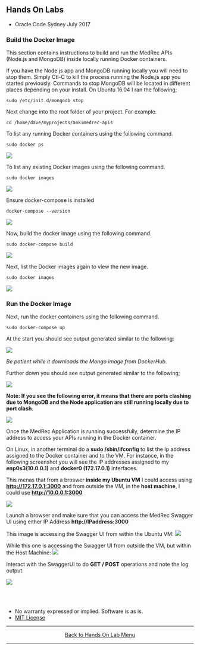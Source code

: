 ## Hands On Labs

- Oracle Code Sydney July 2017

### Build the Docker Image

This section contains instructions to build and run the MedRec APIs (Node.js and MongoDB) inside locally running Docker containers.

If you have the Node.js app and MongoDB running locally you will need to stop them.
Simply Ctl-C to kill the process running the Node.js app you started previously.
Commands to stop MongoDB will be located in different places depending on your install.
On Ubuntu 16.04 I ran the following;

``` sudo /etc/init.d/mongodb stop ```

Next change into the root folder of your project. 
For example.

``` cd /home/dave/myprojects/ankimedrec-apis ```

To list any running Docker containers using the following command.

``` sudo docker ps ```

<img src="./img/buildthedockerimage-1.PNG" />

To list any existing Docker images using the following command.

``` sudo docker images ```

<img src="./img/buildthedockerimage-2.PNG" />

Ensure docker-compose is installed

``` docker-compose --version ```

<img src="./img/buildthedockerimage-3.PNG" />

Now, build the docker image using the following command.

``` sudo docker-compose build ```

<img src="./img/buildthedockerimage-4.PNG" />

Next, list the Docker images again to view the new image.

``` sudo docker images ```

<img src="./img/buildthedockerimage-5.PNG" />

### Run the Docker Image

Next, run the docker containers using the following command.

``` sudo docker-compose up ```

At the start you should see output generated similar to the following:

<img src="./img/buildthedockerimage-6.PNG" />

*Be patient while it downloads the Mongo image from DockerHub.*

Further down you should see output generated similar to the following;

<img src="./img/buildthedockerimage-6a.PNG" />

**Note: If you see the following error, it means that there are ports clashing due to MongoDB and the Node application are still running locally due to port clash.**

<img src="./img/buildthedockerimage-7.PNG" />

Once the MedRec Application is running successfully, determine the IP address to access your APIs running in the Docker container.

On Linux, in another terminal do a **sudo /sbin/ifconfig** to list the Ip address assigned to the Docker container and to the VM. For instance, in the following screenshot you will see the IP addresses assigned to my **enp0s3(10.0.0.1)** and **docker0 (172.17.0.1)** interfaces.

This menas that from a broswer **inside my Ubuntu VM** I could access using **http://172.17.0.1:3000** and from outside the VM, in the **host machine**, I could use **http://10.0.0.1:3000**

<img src="./img/buildthedockerimage-7a.PNG" />

Launch a browser and make sure that you can access the MedRec Swagger UI using either IP Address **http://IPaddress:3000**

This image is accessing the Swagger UI from within the Ubuntu VM:
<img src="./img/buildthedockerimage-8.PNG" />

While this one is accessing the Swagger UI from outside the VM, but within the Host Machine:
<img src="./img/buildthedockerimage-8b.PNG" />

Interact with the SwaggerUI to do **GET / POST** operations and note the log output.

<img src="./img/buildthedockerimage-9.PNG" />

<br><br>

* No warranty expressed or implied.  Software is as is.
* [MIT License](http://www.opensource.org/licenses/mit-license.html)

<hr />
<center>
<a href="../../handsonlabs" class="btn" >Back to Hands On Lab Menu</a>
<center />
<hr />

